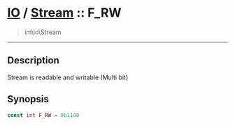 # [IO](IO.md) / [Stream](IO-Stream.md) :: F_RW
 > im\io\Stream
____

## Description
Stream is readable and writable (Multi bit)

## Synopsis
```php
const int F_RW = 0b1100
```
